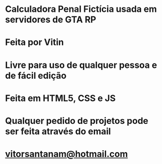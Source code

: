 # Calculadora Penal Fictícia usada em servidores de GTA RP
# Feita por Vitin
# Livre para uso de qualquer pessoa e de fácil edição
# Feita em HTML5, CSS e JS
# Qualquer pedido de projetos pode ser feita através do email
# vitorsantanam@hotmail.com

